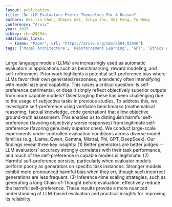 ```yaml
---
layout: publication
title: 'Do LLM Evaluators Prefer Themselves For A Reason?'
authors: Wei-lin Chen, Zhepei Wei, Xinyu Zhu, Shi Feng, Yu Meng
conference: "Arxiv"
year: 2025
bibkey: chen2025do
additional_links:
  - {name: "Paper", url: "https://arxiv.org/abs/2504.03846"}
tags: ['Model Architecture', 'Reinforcement Learning', 'GPT', 'Ethics and Bias', 'Applications']
---
```

Large language models (LLMs) are increasingly used as automatic evaluators in
applications such as benchmarking, reward modeling, and self-refinement. Prior
work highlights a potential self-preference bias where LLMs favor their own
generated responses, a tendency often intensifying with model size and
capability. This raises a critical question: Is self-preference detrimental, or
does it simply reflect objectively superior outputs from more capable models?
Disentangling these has been challenging due to the usage of subjective tasks
in previous studies. To address this, we investigate self-preference using
verifiable benchmarks (mathematical reasoning, factual knowledge, code
generation) that allow objective ground-truth assessment. This enables us to
distinguish harmful self-preference (favoring objectively worse responses) from
legitimate self-preference (favoring genuinely superior ones). We conduct
large-scale experiments under controlled evaluation conditions across diverse
model families (e.g., Llama, Qwen, Gemma, Mistral, Phi, GPT, DeepSeek). Our
findings reveal three key insights: (1) Better generators are better judges --
LLM evaluators' accuracy strongly correlates with their task performance, and
much of the self-preference in capable models is legitimate. (2) Harmful
self-preference persists, particularly when evaluator models perform poorly as
generators on specific task instances. Stronger models exhibit more pronounced
harmful bias when they err, though such incorrect generations are less
frequent. (3) Inference-time scaling strategies, such as generating a long
Chain-of-Thought before evaluation, effectively reduce the harmful
self-preference. These results provide a more nuanced understanding of
LLM-based evaluation and practical insights for improving its reliability.
